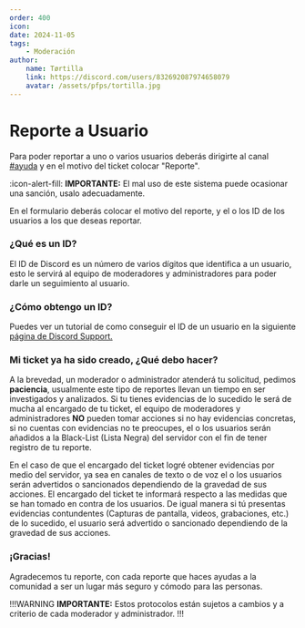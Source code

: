 ```yaml
---
order: 400
icon: 
date: 2024-11-05
tags:
    - Moderación
author: 
    name: Tørtilla
    link: https://discord.com/users/832692087974658079
    avatar: /assets/pfps/tortilla.jpg
---
```


# Reporte a Usuario

Para poder reportar a uno o varios usuarios deberás dirigirte al canal [#ayuda](https://discord.com/channels/790289803219566633/822611489370144808) y en el motivo del ticket colocar "Reporte". 

:icon-alert-fill: **IMPORTANTE:** El mal uso de este sistema puede ocasionar una sanción, usalo adecuadamente.

En el formulario deberás colocar el motivo del reporte, y el o los ID de los usuarios a los que deseas reportar.

### ¿Qué es un ID?

El ID de Discord es un número de varios dígitos que identifica a un usuario, esto le servirá al equipo de moderadores y administradores para poder darle un seguimiento al usuario.

### ¿Cómo obtengo un ID?

Puedes ver un tutorial de como conseguir el ID de un usuario en la siguiente [página de Discord Support.](https://support.discord.com/hc/es-419/articles/206346498--Dónde-puedo-encontrar-mi-ID-de-usuario-servidor-mensaje)

### Mi ticket ya ha sido creado, ¿Qué debo hacer?

A la brevedad, un moderador o administrador atenderá tu solicitud, pedimos **paciencia**, usualmente este tipo de reportes llevan un tiempo en ser investigados y analizados. Si tu tienes evidencias de lo sucedido le será de mucha al encargado de tu ticket, el equipo de moderadores y administradores **NO** pueden tomar acciones si no hay evidencias concretas, si no cuentas con evidencias no te preocupes, el o los usuarios serán añadidos a la Black-List (Lista Negra) del servidor con el fin de tener registro de tu reporte.

En el caso de que el encargado del ticket logré obtener evidencias por medio del servidor, ya sea en canales de texto o de voz el o los usuarios serán advertidos o sancionados dependiendo de la gravedad de sus acciones. El encargado del ticket te informará respecto a las medidas que se han tomado en contra de los usuarios. De igual manera si tú presentas evidencias contundentes (Capturas de pantalla, videos, grabaciones, etc.) de lo sucedido, el usuario será advertido o sancionado dependiendo de la gravedad de sus acciones.

### ¡Gracias!

Agradecemos tu reporte, con cada reporte que haces ayudas a la comunidad a ser un lugar más seguro y cómodo para las personas.
 
!!!WARNING **IMPORTANTE:** Estos protocolos están sujetos a cambios y a criterio de cada moderador y administrador.
!!!